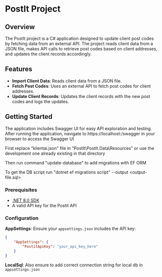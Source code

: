 # PostIt Project

## Overview

The PostIt project is a C# application designed to update client post codes by fetching data from an external API. The project reads client data from a JSON file, makes API calls to retrieve post codes based on client addresses, and updates the client records accordingly.

## Features

- **Import Client Data**: Reads client data from a JSON file.
- **Fetch Post Codes**: Uses an external API to fetch post codes for client addresses.
- **Update Client Records**: Updates the client records with the new post codes and logs the updates.

## Getting Started

The application includes Swagger UI for easy API exploration and testing. After running the application, navigate to https://localhost:<port>/swagger in your browser to access the Swagger UI

First replace "klientai.json" file in "PostIt\PostIt.Data\Resources" or use the development one already existing in that directory

Then run command "update-database" to add migrations with EF ORM

To get the DB script run "dotnet ef migrations script" --output <output-file.sql>

### Prerequisites

- [.NET 8.0 SDK](https://dotnet.microsoft.com/download/dotnet/8.0)
- A valid API key for the Postit API

### Configuration

 **AppSettings**: Ensure your `appsettings.json` includes the API key:
   ```json
   {
       "AppSettings": {
           "PostitApiKey": "your_api_key_here"
       }
   }
   ````

 **LocalSql**: Also ensure to add correct connection string for local db in `appsettings.json`